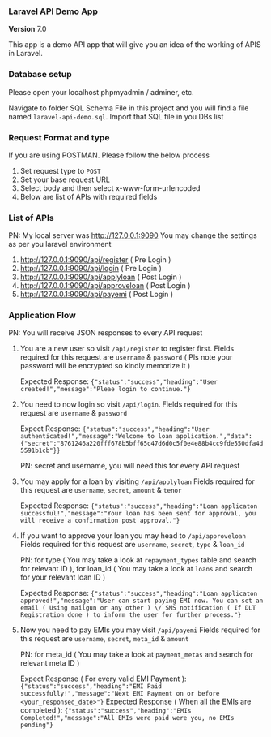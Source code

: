 ### **Laravel API Demo App**

**Version** 7.0

This app is a demo API app that will give you an idea of the working of APIS in Laravel.

### **Database setup**

Please open your localhost phpmyadmin / adminer, etc.

Navigate to folder SQL Schema File in this project and you will find a file named `laravel-api-demo.sql`. Import that SQL file in you DBs list

### **Request Format and type**

If you are using POSTMAN. Please follow the below process

1. Set request type to `POST`
2. Set your base request URL
3. Select body and then select x-www-form-urlencoded
4. Below are list of APIs with required fields

### **List of APIs**

PN: My local server was http://127.0.0.1:9090 You may change the settings as per you laravel environment

1. http://127.0.0.1:9090/api/register ( Pre Login )
2. http://127.0.0.1:9090/api/login ( Pre Login )
3. http://127.0.0.1:9090/api/applyloan ( Post Login )
4. http://127.0.0.1:9090/api/approveloan ( Post Login )
5. http://127.0.0.1:9090/api/payemi ( Post Login )

### **Application Flow**

PN: You will receive JSON responses to every API request

1. You are a new user so visit `/api/register` to register first. Fields required for this request are `username` & `password` ( Pls note your password will be encrypted so kindly memorize it )

    Expected Response: `{"status":"success","heading":"User created!","message":"Pleae login to continue."}`

2. You need to now login so visit `/api/login`. Fields required for this request are `username` & `password`

    Expect Response: `{"status":"success","heading":"User authenticated!","message":"Welcome to loan application.","data":{"secret":"8761246a220fff678b5bff65c47d6d0c5f0e4e88b4cc9fde550dfa4d5591b1cb"}}`

    PN: secret and username, you will need this for every API request

3. You may apply for a loan by visiting `/api/applyloan` Fields required for this request are `username`, `secret`, `amount` & `tenor`

    Expected Response: `{"status":"success","heading":"Loan applicaton successful!","message":"Your loan has been sent for approval, you will receive a confirmation post approval."}`

4. If you want to approve your loan you may head to `/api/approveloan` Fields required for this request are `username`, `secret`, `type` & `loan_id`

    PN: for type ( You may take a look at `repayment_types` table and search for relevant ID ), for loan_id ( You may take a look at `loans` and search for your relevant loan ID )

    Expected Response: `{"status":"success","heading":"Loan applicaton approved!","message":"User can start paying EMI now. You can set an email ( Using mailgun or any other ) \/ SMS notification ( If DLT Registration done ) to inform the user for further process."}`

5. Now you need to pay EMIs you may visit `/api/payemi` Fields required for this request are `username`, `secret`, `meta_id` & `amount`

    PN: for meta_id ( You may take a look at `payment_metas` and search for relevant meta ID  )

    Expect Response ( For every valid EMI Payment ): `{"status":"success","heading":"EMI Paid successfully!","message":"Next EMI Payment on or before <your_responsed_date>"}`
    Expected Response ( When all the EMIs are completed ): `{"status":"success","heading":"EMIs Completed!","message":"All EMIs were paid were you, no EMIs pending"}`